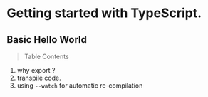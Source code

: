 # Getting started with TypeScript.

## Basic Hello World

> Table Contents

1. why export ?
2. transpile code.
3. using `--watch` for automatic re-compilation
